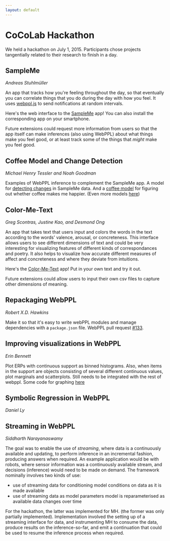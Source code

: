 ```yaml
---
layout: default
---
```


# CoCoLab Hackathon

We held a hackathon on July 1, 2015. Participants chose projects tangentially related to their research to finish in a day.

## SampleMe
*Andreas Stuhlmüller*

An app that tracks how you're feeling throughout the day, so that eventually you can correlate things that you do during the day with how you feel. It uses [webppl.js](https://github.com/probmods/webppl) to send notifications at random intervals.

Here's the web interface to the [SampleMe](http://sampleme.meteor.com/) app! You can also install the corresponding app on your smartphone.

Future extensions could request more information from users so that the app itself can make inferences (also using WebPPL) about what things make you feel good, or at least track some of the things that *might* make you feel good.

## Coffee Model and Change Detection
*Michael Henry Tessler and Noah Goodman*

Examples of WebPPL inference to complement the SampleMe app. A model for [detecting changes](https://github.com/stuhlmueller/sampleme/blob/master/models/detectChanges.wppl) in SampleMe data. And a [coffee model](https://github.com/stuhlmueller/sampleme/blob/master/models/coffeeRegression.wppl) for figuring out whether coffee makes me happier. (Even more models [here](https://github.com/stuhlmueller/sampleme/tree/master/models))

## Color-Me-Text
*Greg Scontras, Justine Kao, and Desmond Ong*

An app that takes text that users input and colors the words in the text according to the words' valence, arousal, or concreteness. This interface allows users to see different dimensions of text and could be very interesting for visualizing features of different kinds of correspondances and poetry. It also helps to visualize how accurate different measures of affect and concreteness and where they deviate from intuitions.

Here's the [Color-Me-Text](http://cocolab.stanford.edu/cgi-bin/colorMeText/) app! Put in your own text and try it out.

Future extensions could allow users to input their own csv files to capture other dimensions of meaning.

## Repackaging WebPPL
*Robert X.D. Hawkins*

Make it so that it's easy to write webPPL modules and manage dependencies with a `package.json` file. WebPPL pull request [#133](https://github.com/probmods/webppl/pull/133).

## Improving visualizations in WebPPL
*Erin Bennett*

Plot ERPs with continuous support as binned histograms. Also, when items in the support are objects consisting of several different continuous values, plot marginals and scatterplots. Still needs to be integrated with the rest of webppl. Some code for graphing [here](https://github.com/erindb/webppl-viz)

## Symbolic Regression in WebPPL
*Daniel Ly*

## Streaming in WebPPL
*Siddharth Narayanaswamy*

The goal was to enable the use of _streaming_, where data is a continuously
available and updating, to perform inference in an incremental fashion,
producing answers when required. An example application would be with robots,
where sensor information was a continuously available stream, and decisions
(inference) would need to be made on demand.
The framework nominally involves two kinds of use:
 - use of streaming data for conditioning
   model conditions on data as it is made available
 - use of streaming data as model parameters
   model is reparameterised as available data changes over time

For the hackathon, the latter was implemented for MH. (the former was only
partially implemented). Implementation involved the setting up of a streaming
interface for data, and instrumenting MH to consume the data, produce results on
the inference-so-far, and emit a continuation that could be used to resume the
inference process when required.

<!-- ## Personal Webpage
http://ovsazonova.github.io/ -->